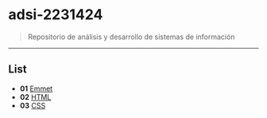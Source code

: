 # adsi-2231424
> Repositorio de análisis y desarrollo de sistemas de información
---
## List

- **01**  [Emmet](01-emmet/)
- **02**  [HTML](https://www.google.com/imgres?imgurl=https%3A%2F%2Fupload.wikimedia.org%2Fwikipedia%2Fcommons%2Fthumb%2F6%2F61%2FHTML5_logo_and_wordmark.svg%2F230px-HTML5_logo_and_wordmark.svg.png&imgrefurl=https%3A%2F%2Fes.wikipedia.org%2Fwiki%2FHTML&tbnid=mMAhPeHeh_Xe1M&vet=12ahUKEwiDzbn20-LuAhVlvFkKHYOXBVYQMygAegUIARCmAQ..i&docid=A_2a1BbFnxMR_M&w=230&h=230&q=html&ved=2ahUKEwiDzbn20-LuAhVlvFkKHYOXBVYQMygAegUIARCmAQ)
- **03**  [CSS](https://www.google.com/imgres?imgurl=https%3A%2F%2Fdisenowebakus.net%2Fimagenes%2Farticulos%2Faprender-css-hojas-de-estilo-en-cascada.jpg&imgrefurl=https%3A%2F%2Fdisenowebakus.net%2Fporque-css.php&tbnid=3ZDQ-lm9xMyRGM&vet=12ahUKEwihsPj-0-LuAhUtvlkKHcEEBogQMygDegUIARCtAQ..i&docid=_R-DuRy7Kx1IAM&w=800&h=380&q=css&ved=2ahUKEwihsPj-0-LuAhUtvlkKHcEEBogQMygDegUIARCtAQ)
